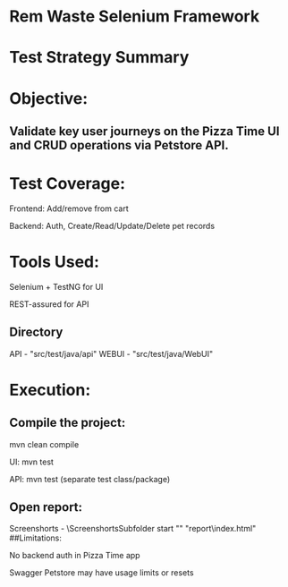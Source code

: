 
# Rem Waste Selenium Framework

# Test Strategy Summary

# Objective: 
## Validate key user journeys on the Pizza Time UI and CRUD operations via Petstore API.

# Test Coverage:

Frontend: Add/remove from cart

Backend: Auth, Create/Read/Update/Delete pet records

# Tools Used:

Selenium + TestNG for UI

REST-assured for API

## Directory 

API - "src/test/java/api"
WEBUI - "src/test/java/WebUI"
# Execution:

## Compile the project:

mvn clean compile

UI: mvn test

API: mvn test (separate test class/package)


## Open report:

Screenshorts - \ScreenshortsSubfolder
start "" "report\index.html" 
##Limitations:

No backend auth in Pizza Time app

Swagger Petstore may have usage limits or resets
